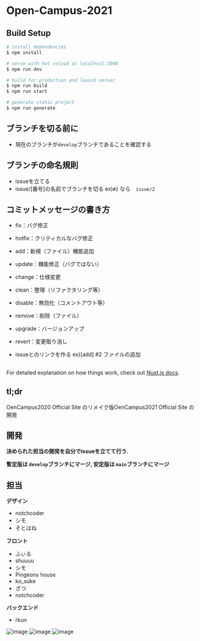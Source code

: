 # Open-Campus-2021

## Build Setup

```bash
# install dependencies
$ npm install

# serve with hot reload at localhost:3000
$ npm run dev

# build for production and launch server
$ npm run build
$ npm run start

# generate static project
$ npm run generate
```
## ブランチを切る前に
- 現在のブランチが```develop```ブランチであることを確認する

## ブランチの命名規則
- issueを立てる
- issue/[番号]の名前でブランチを切る
ex)```#2``` なら　```issue/2```　

## コミットメッセージの書き方
- fix：バグ修正
- hotfix：クリティカルなバグ修正
- add：新規（ファイル）機能追加
- update：機能修正（バグではない）
- change：仕様変更
- clean：整理（リファクタリング等）
- disable：無効化（コメントアウト等）
- remove：削除（ファイル）
- upgrade：バージョンアップ
- revert：変更取り消し

- issueとのリンクを作る
ex)[add] #2 ファイルの追加

## 
For detailed explanation on how things work, check out [Nuxt.js docs](https://nuxtjs.org).

## tl;dr
OenCampus2020 Official Site のリメイク版OenCampus2021 Official Site の開発

## 開発
**決められた担当の開発を自分でissueを立てて行う.**

**暫定版は ```develop```ブランチにマージ, 安定版は ```main```ブランチにマージ**

## 担当
**デザイン**
- notchcoder
- シモ
- そとはね

**フロント**
- ふぃる
- shuuuu
- シモ
- Pingeons house
- ko_suke
- ざつ
- notchcoder

**バックエンド**
- rkun

![image](https://simo-c3.github.io/image_url/remake-role1.JPG)
![image](https://simo-c3.github.io/image_url/remake-role2.JPG)
![image](https://simo-c3.github.io/image_url/remake-role3.JPG)
